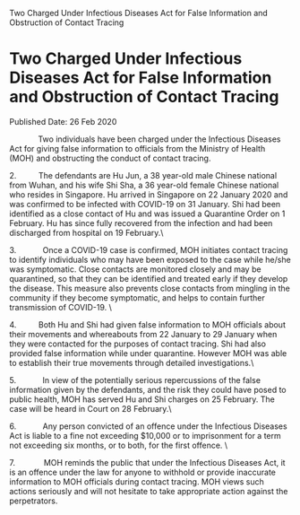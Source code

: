 Two Charged Under Infectious Diseases Act for False Information and
Obstruction of Contact Tracing

Two Charged Under Infectious Diseases Act for False Information and Obstruction of Contact Tracing
==================================================================================================

Published Date: 26 Feb 2020

             Two individuals have been charged under the Infectious
Diseases Act for giving false information to officials from the Ministry
of Health (MOH) and obstructing the conduct of contact tracing.

2\.          The defendants are Hu Jun, a 38 year-old male Chinese
national from Wuhan, and his wife Shi Sha, a 36 year-old female Chinese
national who resides in Singapore. Hu arrived in Singapore on 22 January
2020 and was confirmed to be infected with COVID-19 on 31 January. Shi
had been identified as a close contact of Hu and was issued a Quarantine
Order on 1 February. Hu has since fully recovered from the infection and
had been discharged from hospital on 19 February.\

3\.            Once a COVID-19 case is confirmed, MOH initiates contact
tracing to identify individuals who may have been exposed to the case
while he/she was symptomatic. Close contacts are monitored closely and
may be quarantined, so that they can be identified and treated early if
they develop the disease. This measure also prevents close contacts from
mingling in the community if they become symptomatic, and helps to
contain further transmission of COVID-19. \

4\.          Both Hu and Shi had given false information to MOH officials
about their movements and whereabouts from 22 January to 29 January when
they were contacted for the purposes of contact tracing. Shi had also
provided false information while under quarantine. However MOH was able
to establish their true movements through detailed investigations.\

5\.            In view of the potentially serious repercussions of the
false information given by the defendants, and the risk they could have
posed to public health, MOH has served Hu and Shi charges on 25
February. The case will be heard in Court on 28 February.\

6\.            Any person convicted of an offence under the Infectious
Diseases Act is liable to a fine not exceeding \$10,000 or to
imprisonment for a term not exceeding six months, or to both, for the
first offence. \

7\.             MOH reminds the public that under the Infectious Diseases
Act, it is an offence under the law for anyone to withhold or provide
inaccurate information to MOH officials during contact tracing. MOH
views such actions seriously and will not hesitate to take appropriate
action against the perpetrators.

 

